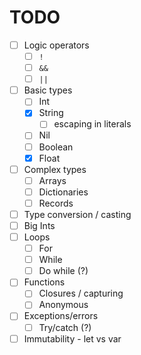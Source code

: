 # TODO

- [ ] Logic operators
    - [ ] `!`
    - [ ] `&&`
    - [ ] `||`
- [ ] Basic types
    - [ ] Int
    - [x] String
        - [ ] escaping in literals
    - [ ] Nil
    - [ ] Boolean
    - [x] Float
- [ ] Complex types
    - [ ] Arrays
    - [ ] Dictionaries
    - [ ] Records
- [ ] Type conversion / casting
- [ ] Big Ints
- [ ] Loops
    - [ ] For
    - [ ] While
    - [ ] Do while (?)
- [ ] Functions
    - [ ] Closures / capturing
    - [ ] Anonymous
- [ ] Exceptions/errors
    - [ ] Try/catch (?)
- [ ] Immutability - let vs var
